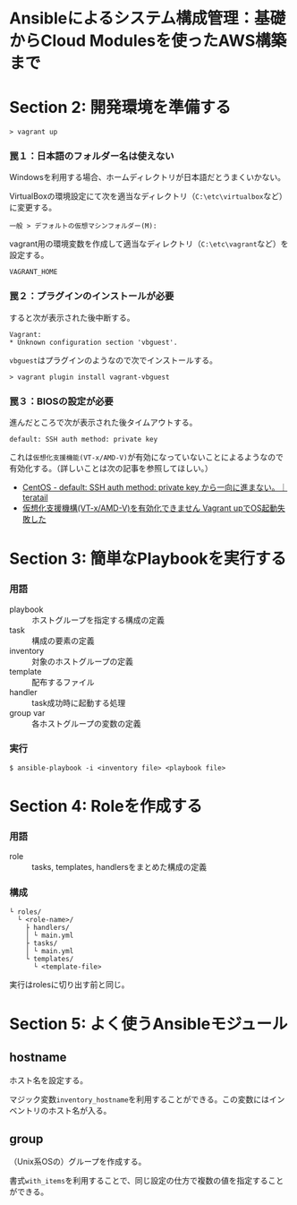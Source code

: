# Ansibleによるシステム構成管理：基礎からCloud Modulesを使ったAWS構築まで

# Section 2: 開発環境を準備する

```
> vagrant up
```

### 罠１：日本語のフォルダー名は使えない

Windowsを利用する場合、ホームディレクトリが日本語だとうまくいかない。

VirtualBoxの環境設定にて次を適当なディレクトリ（`C:\etc\virtualbox`など）に変更する。

```
一般 > デフォルトの仮想マシンフォルダー(M):
```

vagrant用の環境変数を作成して適当なディレクトリ（`C:\etc\vagrant`など）を設定する。

```
VAGRANT_HOME
```

### 罠２：プラグインのインストールが必要

すると次が表示された後中断する。

```
Vagrant:
* Unknown configuration section 'vbguest'.
```

`vbguest`はプラグインのようなので次でインストールする。

```
> vagrant plugin install vagrant-vbguest
```

### 罠３：BIOSの設定が必要

進んだところで次が表示された後タイムアウトする。

```
default: SSH auth method: private key
```

これは`仮想化支援機能(VT-x/AMD-V)`が有効になっていないことによるようなので有効化する。（詳しいことは次の記事を参照してほしい。）

- [CentOS - default: SSH auth method: private key から一向に進まない。｜teratail](https://teratail.com/questions/28619)
- [仮想化支援機構(VT-x/AMD-V)を有効化できません Vagrant upでOS起動失敗した](https://futurismo.biz/archives/1647/)

# Section 3: 簡単なPlaybookを実行する

### 用語

<dl>
    <dt>playbook</dt>
    <dd>ホストグループを指定する構成の定義</dd>
    <dt>task</dt>
    <dd>構成の要素の定義</dd>
    <dt>inventory</dt>
    <dd>対象のホストグループの定義</dd>
    <dt>template</dt>
    <dd>配布するファイル</dd>
    <dt>handler</dt>
    <dd>task成功時に起動する処理</dd>
    <dt>group var</dt>
    <dd>各ホストグループの変数の定義</dd>
</dl>

### 実行

```
$ ansible-playbook -i <inventory file> <playbook file>
```

# Section 4: Roleを作成する

### 用語

<dl>
    <dt>role</dt>
    <dd>tasks, templates, handlersをまとめた構成の定義</dd>
</dl>

### 構成

```
└ roles/
  └ <role-name>/
    ├ handlers/
    │ └ main.yml
    ├ tasks/
    │ └ main.yml
    └ templates/
      └ <template-file>
```

実行はrolesに切り出す前と同じ。

# Section 5: よく使うAnsibleモジュール

## hostname

ホスト名を設定する。

マジック変数`inventory_hostname`を利用することができる。この変数にはインベントリのホスト名が入る。

## group

（Unix系OSの）グループを作成する。

書式`with_items`を利用することで、同じ設定の仕方で複数の値を指定することができる。
